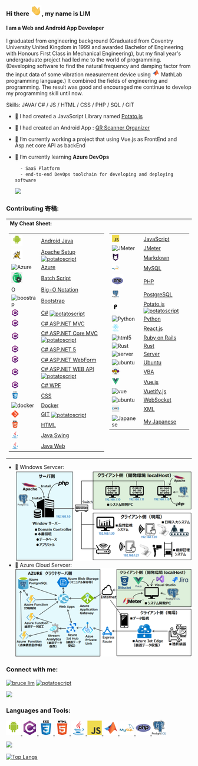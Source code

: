 ### Hi there <img src="https://github.com/potatoscript/homepage/blob/master/docs/image/wave.gif" width="30px">, my name is LIM

#### I am a Web and Android App Developer

I graduated from engineering background (Graduated from Coventry University United Kingdom in 1999 and awarded Bachelor of Engineering with Honours First Class in Mechanical Engineering),
but my final year's undergraduate project had led me to the world of programming.
(Developing software to find the natural frequency and damping factor from the input data
of some vibration measurement device using <img src="https://github.com/devicons/devicon/blob/master/icons/matlab/matlab-original.svg" alt="matlab" width="20" height="20"/> MathLab programming language.)
It combined the fields of engineering and programming.
The result was good and encouraged me continue to develop my programming skill until now.

Skills: JAVA/ C# / JS / HTML / CSS / PHP / SQL / GIT

- 📗 I had created a JavaScript Library named [Potato.js](https://github.com/potatoscript/potato.js/wiki)

- 📗 I had created an Android App : [QR Scanner Organizer](https://play.google.com/store/apps/details?id=com.potato.barcodescanner)

- 🔭 I’m currently working a project that using Vue.js as FrontEnd and Asp.net core API as backEnd

- 🌱 I’m currently learning **Azure DevOps**

        - SaaS Platform
        - end-to-end DevOps toolchain for developing and deploying software

  <img src="https://encrypted-tbn0.gstatic.com/images?q=tbn:ANd9GcRHismpoeOqCS_Z26tTK70sQgdCK6fjZL3emA&usqp=CAU" />

<h3 align="left">Contributing 寄稿:</h3>
<table style="border:0px">
  <tr>
     <th colspan=6 style="text-align:left;padding-left:10px">My Cheat Sheet:</th>
  </tr>
  <tr>
    <td style="vertical-align:top">
      <table>
         <tr>
           <td><img src="https://raw.githubusercontent.com/devicons/devicon/master/icons/android/android-original-wordmark.svg" alt="android" width="30" height="30"/></td>
           <td><a href="https://github.com/potatoscript/android/wiki" target="_blank">Android Java</a></td>
         </tr> 
         <tr>
           <td><img src="https://github.com/potatoscript/homepage/blob/master/docs/image/Apache.png" alt="apache" width="30" height="30"/></td>
           <td><a href="https://github.com/potatoscript/Apache" target="_blank">Apache Setup</a>
              <a href="https://youtu.be/Eyj2oz_Uqms" target="_blank"><img align="center" src="https://cdn.jsdelivr.net/npm/simple-icons@3.0.1/icons/youtube.svg" alt="potatoscript" height="20" width="30" /></a></td>
         </tr>
         <tr>
           <td><img src="https://upload.wikimedia.org/wikipedia/commons/thumb/f/fa/Microsoft_Azure.svg/1200px-Microsoft_Azure.svg.png" alt="Azure" width="20" height="20"/></td>
           <td><a href="https://github.com/potatoscript/Azure/wiki" target="_blank">Azure</a></td>
        </tr> 
        <tr>
           <td><img src="https://github.com/potatoscript/homepage/blob/master/docs/image/batchscript.jpg" alt="apache" width="30" height="30"/></td>
           <td><a href="https://github.com/potatoscript/batchscript/wiki" target="_blank">Batch Script</a></td>
        </tr> 
        <tr>
           <td>O</td>
           <td><a href="https://github.com/potatoscript/big-o-notation/wiki" target="_blank">Big-O Notation</a></td>
         </tr>  
        <tr>
           <td><img src="https://camo.githubusercontent.com/bec2c92468d081617cb3145a8f3d8103e268bca400f6169c3a68dc66e05c971e/68747470733a2f2f76352e676574626f6f7473747261702e636f6d2f646f63732f352e302f6173736574732f6272616e642f626f6f7473747261702d6c6f676f2d736861646f772e706e67" alt="boostrap" width="20" height="20"/></td>
           <td><a href="https://github.com/potatoscript/bootstrap/wiki" target="_blank">Bootstrap</a></td>
        </tr> 
        <tr>
           <td> <img src="https://raw.githubusercontent.com/devicons/devicon/master/icons/csharp/csharp-original.svg" alt="csharp" width="20" height="20"/></td>
           <td><a href="https://github.com/potatoscript/csharp/wiki" target="_blank">C#</a>
              <a href="https://youtu.be/a60aGfwdWj8" target="_blank"><img align="center" src="https://cdn.jsdelivr.net/npm/simple-icons@3.0.1/icons/youtube.svg" alt="potatoscript" height="20" width="30" /></a></td>
         </tr>
        <tr>
           <td> <img src="https://raw.githubusercontent.com/devicons/devicon/master/icons/csharp/csharp-original.svg" alt="csharp" width="20" height="20"/></td>
           <td><a href="https://github.com/potatoscript/asp.net.mvc/wiki" target="_blank">C# ASP.NET MVC</a></td>
         </tr>    
        <tr>
           <td> <img src="https://raw.githubusercontent.com/devicons/devicon/master/icons/csharp/csharp-original.svg" alt="csharp" width="20" height="20"/></td>
           <td><a href="https://github.com/potatoscript/asp.net.core.mvc/wiki" target="_blank">C# ASP.NET Core MVC</a>
          <a href="https://youtu.be/l6kjuRGdE9g" target="_blank"><img align="center" src="https://cdn.jsdelivr.net/npm/simple-icons@3.0.1/icons/youtube.svg" alt="potatoscript" height="20" width="30" /></a></td>
         </tr>  
          <tr>
           <td> <img src="https://raw.githubusercontent.com/devicons/devicon/master/icons/csharp/csharp-original.svg" alt="csharp" width="20" height="20"/></td>
           <td><a href="https://github.com/potatoscript/asp.net.5/wiki" target="_blank">C# ASP.NET 5</a></td>
         </tr>  
        <tr>
           <td> <img src="https://raw.githubusercontent.com/devicons/devicon/master/icons/csharp/csharp-original.svg" alt="csharp" width="20" height="20"/></td>
           <td><a href="https://github.com/potatoscript/asp.net.webform/wiki" target="_blank">C# ASP.NET WebForm</a></td>
         </tr> 
        <tr>
           <td> <img src="https://raw.githubusercontent.com/devicons/devicon/master/icons/csharp/csharp-original.svg" alt="csharp" width="20" height="20"/></td>
           <td><a href="https://github.com/potatoscript/asp.net.api/wiki" target="_blank">C# ASP.NET WEB API</a>
             <a href="https://youtu.be/YA-O7DKRvUg" target="_blank"><img align="center" src="https://cdn.jsdelivr.net/npm/simple-icons@3.0.1/icons/youtube.svg" alt="potatoscript" height="20" width="30" /></a></td>
         </tr> 
        <tr>
           <td> <img src="https://raw.githubusercontent.com/devicons/devicon/master/icons/csharp/csharp-original.svg" alt="csharp" width="20" height="20"/></td>
           <td><a href="https://github.com/potatoscript/csharp.wpf/wiki" target="_blank">C# WPF</a></td>
         </tr>
        <tr>
           <td><img src="https://raw.githubusercontent.com/devicons/devicon/master/icons/css3/css3-original-wordmark.svg" alt="css3" width="20" height="20"/></td>
           <td><a href="https://github.com/potatoscript/css/wiki" target="_blank">CSS</a></td>
         </tr> 
        <tr>
           <td><img src="https://camo.githubusercontent.com/c8df4d3ef5efa270d3cf5ca04b70d29423ae8f91a12e61f44eed78d442f1c596/68747470733a2f2f73746f726167652e676f6f676c65617069732e636f6d2f646f776e6c6f61642f73746f726167652f76312f622f6d61636f732d69636f6e732e61707073706f742e636f6d2f6f2f69636f6e735f617070726f766564253246706e67253246313630353336343933323737385f446f636b65725f416c745f322e706e673f67656e65726174696f6e3d3136303533373936303030373430383026616c743d6d65646961" alt="docker" width="20" height="20"/>              </td>
           <td><a href="https://github.com/potatoscript/docker/wiki" target="_blank">Docker</a></td>
         </tr>
         <tr>
           <td><img src="https://raw.githubusercontent.com/devicons/devicon/master/icons/git/git-original.svg" alt="git" width="20" height="20"/></td>
           <td><a href="https://github.com/potatoscript/git/wiki" target="_blank">GIT</a>
          <a href="https://youtu.be/LK8B8m4IBSg" target="_blank"><img align="center" src="https://cdn.jsdelivr.net/npm/simple-icons@3.0.1/icons/youtube.svg" alt="potatoscript" height="20" width="30" /></a></td>
         </tr>
         <tr>
           <td><img src="https://raw.githubusercontent.com/devicons/devicon/master/icons/html5/html5-original-wordmark.svg" alt="html5" width="20" height="20"/></td>
           <td><a href="https://github.com/potatoscript/html/wiki" target="_blank">HTML</a></td>
         </tr> 
         <tr>
           <td><img src="https://raw.githubusercontent.com/devicons/devicon/master/icons/java/java-original.svg" alt="java swing" width="20" height="20"/></td>
           <td><a href="https://github.com/potatoscript/JavaSwing/wiki" target="_blank">Java Swing</a></td>
         </tr>
         <tr>
           <td><img src="https://raw.githubusercontent.com/devicons/devicon/master/icons/java/java-original.svg" alt="java" width="20" height="20"/></td>
           <td><a href="https://github.com/potatoscript/JavaWeb" target="_blank">Java Web</a></td>
         </tr>
      </table>  
    </td>
    <td style="vertical-align:top">
      <table>
        <tr>
           <td><img src="https://raw.githubusercontent.com/devicons/devicon/master/icons/javascript/javascript-original.svg" alt="JavaScript" width="20" height="20"/></td>
           <td><a href="https://github.com/potatoscript/JavaScript/wiki" target="_blank">JavaScript</a></td>
         </tr>
         <tr>
           <td><img src="https://www.wizcase.com/wp-content/uploads/2022/07/jmeter-logo.png" alt="JMeter" width="20" height="20"/></td>
           <td><a href="https://github.com/potatoscript/JMeter/wiki" target="_blank">JMeter</a></td>
        </tr> 
        <tr>
           <td><img src="https://github.com/potatoscript/homepage/raw/master/docs/image/markdown2.png" alt="postgresql" width="20" height="20"/></td>
           <td><a href="https://github.com/potatoscript/markdown" target="_blank">Markdown</a></td>
        </tr> 
        <tr>
           <td><img src="https://raw.githubusercontent.com/devicons/devicon/master/icons/mysql/mysql-original-wordmark.svg" alt="mysql" width="20" height="20"/></td>
           <td><a href="https://github.com/potatoscript/mysql/wiki" target="_blank">MySQL</a></td>
        </tr> 
        <tr>
           <td><img src="https://raw.githubusercontent.com/devicons/devicon/master/icons/php/php-original.svg" alt="php" width="30" height="35"/></td>
           <td><a href="https://github.com/potatoscript/php/wiki" target="_blank">PHP</a></td>
        </tr> 
        <tr>
           <td><img src="https://raw.githubusercontent.com/devicons/devicon/master/icons/postgresql/postgresql-original-wordmark.svg" alt="postgresql" width="20" height="20"/></td>
           <td><a href="https://github.com/potatoscript/sql/wiki" target="_blank">PostgreSQL</a></td>
        </tr> 
        <tr>
           <td><img src="https://github.com/potatoscript/homepage/raw/master/docs/image/P.png" alt="postgresql" width="20" height="20"/></td>
           <td><a href="https://github.com/potatoscript/potato.js/wiki" target="_blank">Potato.js</a>
             <a href="https://youtu.be/XrzNLFtjt8M" target="_blank"><img align="center" src="https://cdn.jsdelivr.net/npm/simple-icons@3.0.1/icons/youtube.svg" alt="potatoscript" height="20" width="30" /></a></td>
        </tr> 
        <tr>
           <td><img src="https://cdn.iconscout.com/icon/free/png-256/python-3521655-2945099.png" alt="Python" width="20" height="20"/></td>
           <td><a href="https://github.com/potatoscript/python/wiki" target="_blank">Python</a></td>
        </tr> 
        <tr>
           <td><img src="https://raw.githubusercontent.com/devicons/devicon/master/icons/react/react-original-wordmark.svg" alt="react" width="20" height="20"/></td>
           <td><a href="https://github.com/potatoscript/react/wiki" target="_blank">React.js</a></td>
        </tr> 
        <tr>
           <td><img src="https://cdn-icons-png.flaticon.com/512/919/919842.png" alt="html5" width="20" height="20"/></td>
           <td><a href="https://github.com/potatoscript/ruby/wiki" target="_blank">Ruby on Rails</a></td>
         </tr>
         <tr>
           <td><img src="https://upload.wikimedia.org/wikipedia/commons/thumb/d/d5/Rust_programming_language_black_logo.svg/2048px-Rust_programming_language_black_logo.svg.png" alt="Rust" width="20" height="20"/></td>
           <td><a href="https://github.com/potatoscript/rust/wiki" target="_blank">Rust</a></td>
         </tr>
        <tr>
           <td><img src="https://static.vecteezy.com/system/resources/previews/000/337/165/non_2x/vector-server-icon.jpg" alt="server" width="20" height="20"/></td>
           <td><a href="https://github.com/potatoscript/server/wiki" target="_blank">Server</a></td>
         </tr> 
         <tr>
           <td><img src="https://upload.wikimedia.org/wikipedia/commons/thumb/b/b5/Former_Ubuntu_logo.svg/2048px-Former_Ubuntu_logo.svg.png" alt="ubuntu" width="20" height="20"/></td>
           <td><a href="https://github.com/potatoscript/ubuntu/wiki" target="_blank">Ubuntu</a></td>
         </tr>
        <tr>
           <td><img src="https://github.com/potatoscript/homepage/blob/master/docs/image/vba.png" alt="react" width="20" height="20"/></td>
           <td><a href="https://github.com/potatoscript/vba/wiki" target="_blank">VBA</a></td>
        </tr> 
        <tr>
           <td><img src="https://github.com/potatoscript/homepage/blob/master/docs/image/vue.png" alt="vue" width="20" height="20"/></td>
           <td><a href="https://github.com/potatoscript/vue/wiki" target="_blank">Vue.js</a></td>
        </tr> 
        <tr>
           <td><img src="https://avatars.githubusercontent.com/u/22138497?s=200&v=4" alt="vue" width="20" height="20"/></td>
           <td><a href="https://github.com/potatoscript/vuetify/wiki" target="_blank">Vuetify.js</a></td>
        </tr> 
         <tr>
           <td><img src="https://play-lh.googleusercontent.com/CxmsLct-ExxgB8p-qyV5897AtVUL9UqKS1IQJ8AF88AMzXSQ1RMIVwtvuQfnwyxE3bIh" alt="ubuntu" width="20" height="20"/>              </td>
           <td><a href="https://github.com/potatoscript/websocket/wiki" target="_blank">WebSocket</a></td>
         </tr> 
         <tr>
           <td><img src="https://github.com/potatoscript/homepage/blob/master/docs/image/xml.png" alt="react" width="20" height="20"/></td>
           <td><a href="https://github.com/potatoscript/xml/wiki" target="_blank">XML</a></td>
        </tr> 
        <tr>
           <td><img src="https://upload.wikimedia.org/wikipedia/commons/thumb/0/0f/Japanese_icon_%28for_user_box%29_2.svg/1200px-Japanese_icon_%28for_user_box%29_2.svg.png" alt="Japanese" width="40" height="40"/></td>
           <td><a href="https://github.com/potatoscript/Japanese" target="_blank">My Japanese</a></td>
        </tr> 
      </table>
    </td>
  </tr>
</table>

- 🌱 Windows Servcer:
  <img src="https://github.com/potatoscript/MyDocuments/blob/main/windows_server.png?raw=true" />
- 🌱 Azure Cloud Servcer:
  <img src="https://github.com/potatoscript/MyDocuments/blob/main/azure_server.png?raw=true" />

<h3 align="left">Connect with me:</h3>
<p align="left">
<a href="https://fb.com/bruce.lim.507" target="_blank"><img align="center" src="https://cdn.jsdelivr.net/npm/simple-icons@3.0.1/icons/facebook.svg" alt="bruce lim" height="30" width="40" /></a>
<a href="https://www.youtube.com/channel/UCSvc1mfBihTH_qfkAs7Iy4g" target="_blank"><img align="center" src="https://cdn.jsdelivr.net/npm/simple-icons@3.0.1/icons/youtube.svg" alt="potatoscript" height="30" width="40" /></a>
</p>

![](https://visitor-badge.laobi.icu/badge?page_id=potatoscript.potatoscript)

<h3 align="left">Languages and Tools:</h3>
<p align="left"> <a href="https://developer.android.com" target="_blank"> <img src="https://raw.githubusercontent.com/devicons/devicon/master/icons/android/android-original-wordmark.svg" alt="android" width="40" height="40"/> </a> <a href="https://www.w3schools.com/cs/" target="_blank"> <img src="https://raw.githubusercontent.com/devicons/devicon/master/icons/csharp/csharp-original.svg" alt="csharp" width="40" height="40"/> </a> <a href="https://www.w3schools.com/css/" target="_blank"> <img src="https://raw.githubusercontent.com/devicons/devicon/master/icons/css3/css3-original-wordmark.svg" alt="css3" width="40" height="40"/> </a> <a href="https://www.w3.org/html/" target="_blank"> <img src="https://raw.githubusercontent.com/devicons/devicon/master/icons/html5/html5-original-wordmark.svg" alt="html5" width="40" height="40"/> </a> <a href="https://www.java.com" target="_blank"> <img src="https://raw.githubusercontent.com/devicons/devicon/master/icons/java/java-original.svg" alt="java" width="40" height="40"/> </a> <a href="https://developer.mozilla.org/en-US/docs/Web/JavaScript" target="_blank"> <img src="https://raw.githubusercontent.com/devicons/devicon/master/icons/javascript/javascript-original.svg" alt="javascript" width="40" height="40"/> </a> <a href="https://www.mathworks.com/" target="_blank"> <img src="https://github.com/devicons/devicon/blob/master/icons/matlab/matlab-original.svg" alt="matlab" width="40" height="40"/> </a> <a href="https://www.mysql.com/" target="_blank"> <img src="https://raw.githubusercontent.com/devicons/devicon/master/icons/mysql/mysql-original-wordmark.svg" alt="mysql" width="40" height="40"/> </a> <a href="https://www.php.net" target="_blank"> <img src="https://raw.githubusercontent.com/devicons/devicon/master/icons/php/php-original.svg" alt="php" width="40" height="40"/> </a> <a href="https://www.postgresql.org" target="_blank"> <img src="https://raw.githubusercontent.com/devicons/devicon/master/icons/postgresql/postgresql-original-wordmark.svg" alt="postgresql" width="40" height="40"/> 
  <!--</a> <a href="https://reactjs.org/" target="_blank"> <img src="https://raw.githubusercontent.com/devicons/devicon/master/icons/react/react-original-wordmark.svg" alt="react" width="40" height="40"/> </a>--> </p>

[![](https://github-readme-stats.vercel.app/api?username=potatoscript)](https://github.com/potatoscript)

[![Top Langs](https://github-readme-stats.vercel.app/api/top-langs/?username=potatoscript&langs_count=10)](https://github.com/potatoscript/github-readme-stats)

